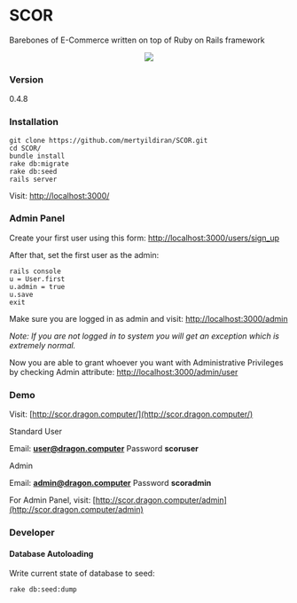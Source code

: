 # SCOR

Barebones of E-Commerce written on top of Ruby on Rails framework

<p align="center"><img src="https://raw.githubusercontent.com/mertyildiran/SCOR/master/public/images/scor-logo.png"></p>

### Version

0.4.8

### Installation

```Shell
git clone https://github.com/mertyildiran/SCOR.git
cd SCOR/
bundle install
rake db:migrate
rake db:seed
rails server
```

Visit: [http://localhost:3000/](http://localhost:3000/)

### Admin Panel

Create your first user using this form: [http://localhost:3000/users/sign_up](http://localhost:3000/users/sign_up)

After that, set the first user as the admin:

```Shell
rails console
u = User.first
u.admin = true
u.save
exit
```

Make sure you are logged in as admin and visit: [http://localhost:3000/admin](http://localhost:3000/admin)

*Note: If you are not logged in to system you will get an exception which is extremely normal.*

Now you are able to grant whoever you want with Administrative Privileges by checking Admin attribute: [http://localhost:3000/admin/user](http://localhost:3000/admin/user)

### Demo

Visit: [http://scor.dragon.computer/](http://scor.dragon.computer/)

Standard User

Email: **user@dragon.computer**
Password **scoruser**

Admin

Email: **admin@dragon.computer**
Password **scoradmin**

For Admin Panel, visit: [http://scor.dragon.computer/admin](http://scor.dragon.computer/admin)

### Developer

#### Database Autoloading

Write current state of database to seed:

```Shell
rake db:seed:dump
```
